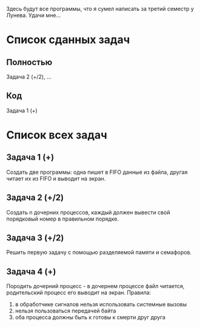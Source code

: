 Здесь будут все программы, что я сумел написать за третий семестр у Лунева. Удачи мне...
# Список сданных задач
## Полностью
Задача 2 (+/2), ...
## Код
Задача 1 (+)
# Список всех задач
## Задача 1 (+)
Создать две программы: одна пишет в FIFO данные из файла, другая читает их из FIFO и выводит на экран.
## Задача 2 (+/2)
Создать n дочерних процессов, каждый должен вывести свой порядковый номер в правильном порядке.
## Задача 3 (+/2)
Решить первую задачу с помощью разделяемой памяти и семафоров.
## Задача 4 (+)
Породить дочерний процесс - в дочернем процессе файл читается, родительский процесс его выводит на экран.
Правила:
1) в обработчике сигналов нельзя использовать системные вызовы
2) нельзя пользоваться передачей байта
3) оба процесса должны быть к готовы к смерти друг друга
